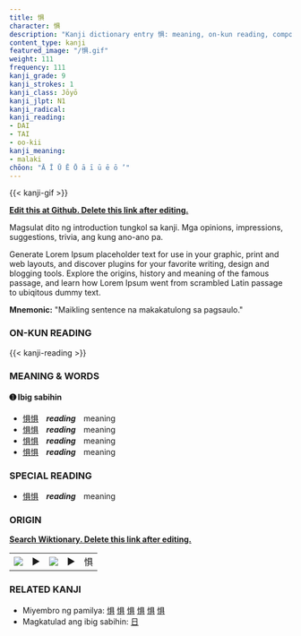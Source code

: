 ```yaml
---
title: 惧
character: 惧
description: "Kanji dictionary entry 惧: meaning, on-kun reading, compounds, origin, related kanji"
content_type: kanji
featured_image: "/惧.gif"
weight: 111
frequency: 111
kanji_grade: 9
kanji_strokes: 1
kanji_class: Jōyō
kanji_jlpt: N1
kanji_radical: 
kanji_reading: 
- DAI
- TAI
- oo-kii
kanji_meaning:
- malaki
chōon: "Ā Ī Ū Ē Ō ā ī ū ē ō ’"
---
```

[//]: # (Don't edit the line below. Kanji animated GIF code is automatically generated.)
{{< kanji-gif >}}

[//]: # (Edit below this line.)

**[Edit this at Github. Delete this link after editing.](https://github.com/tim0g/tim/tree/main/content/kanji/惧/index.md)**

Magsulat dito ng introduction tungkol sa kanji. Mga opinions, impressions, suggestions, trivia, ang kung ano-ano pa.

Generate Lorem Ipsum placeholder text for use in your graphic, print and web layouts, and discover plugins for your favorite writing, design and blogging tools. Explore the origins, history and meaning of the famous passage, and learn how Lorem Ipsum went from scrambled Latin passage to ubiqitous dummy text.
 
**Mnemonic:** "Maikling sentence na makakatulong sa pagsaulo."

### ON-KUN READING

[//]: # (Don't edit the line below. ON-KUN READING code is automatically generated.)
{{< kanji-reading >}}

### MEANING & WORDS

#### ➊ **Ibig sabihin**
  - [惧](../惧)[惧](../惧)　***reading***　meaning
  - [惧](../惧)[惧](../惧)　***reading***　meaning
  - [惧](../惧)[惧](../惧)　***reading***　meaning
  - [惧](../惧)[惧](../惧)　***reading***　meaning

### SPECIAL READING
  - [惧](../惧)[惧](../惧)　***reading***　meaning

### ORIGIN

**[Search Wiktionary. Delete this link after editing.](https://wiktionary.org/wiki/惧)**
<table class="kanji-table"><tr><td>
<img src="60px-惧-bronze.svg.png">
</td><td>▶</td><td>
<img src="60px-惧-oracle.svg.png">
</td><td>▶</td>
<td class="kanji-origin">惧</td>
</tr></table>

### RELATED KANJI
- Miyembro ng pamilya: [惧](../惧) [惧](../惧) [惧](../惧) [惧](../惧) [惧](../惧) [惧](../惧)
- Magkatulad ang ibig sabihin: [日](../日)
